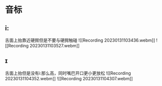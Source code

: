 # 音标
## i:
舌面上抬靠近硬腭但是不要与硬腭触碰
![[Recording 20230131103436.webm]]
![[Recording 20230131103527.webm]]

## ɪ
舌面上抬但是没有i:那么高，同时嘴巴开口更小更放松
![[Recording 20230131104352.webm]]
![[Recording 20230131104307.webm]]
